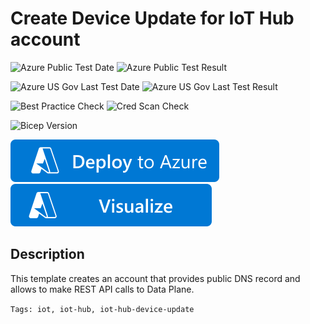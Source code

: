 # Create Device Update for IoT Hub account

![Azure Public Test Date](https://azurequickstartsservice.blob.core.windows.net/badges/quickstarts/microsoft.deviceupdate/deviceupdate-create-account-instance-iothub/PublicLastTestDate.svg)
![Azure Public Test Result](https://azurequickstartsservice.blob.core.windows.net/badges/quickstarts/microsoft.deviceupdate/deviceupdate-create-account-instance-iothub/PublicDeployment.svg)

![Azure US Gov Last Test Date](https://azurequickstartsservice.blob.core.windows.net/badges/quickstarts/microsoft.deviceupdate/deviceupdate-create-account-instance-iothub/FairfaxLastTestDate.svg)
![Azure US Gov Last Test Result](https://azurequickstartsservice.blob.core.windows.net/badges/quickstarts/microsoft.deviceupdate/deviceupdate-create-account-instance-iothub/FairfaxDeployment.svg)

![Best Practice Check](https://azurequickstartsservice.blob.core.windows.net/badges/quickstarts/microsoft.deviceupdate/deviceupdate-create-account-instance-iothub/BestPracticeResult.svg)
![Cred Scan Check](https://azurequickstartsservice.blob.core.windows.net/badges/quickstarts/microsoft.deviceupdate/deviceupdate-create-account-instance-iothub/CredScanResult.svg)

![Bicep Version](https://azurequickstartsservice.blob.core.windows.net/badges/quickstarts/microsoft.deviceupdate/deviceupdate-create-account-instance-iothub/BicepVersion.svg)

[![Deploy To Azure](https://raw.githubusercontent.com/Azure/azure-quickstart-templates/master/1-CONTRIBUTION-GUIDE/images/deploytoazure.svg?sanitize=true)](https://portal.azure.com/#create/Microsoft.Template/uri/https%3A%2F%2Fraw.githubusercontent.com%2FAzure%2Fazure-quickstart-templates%2Fmaster%2Fquickstarts%2Fmicrosoft.deviceupdate%2Fdeviceupdate-create-account-instance-iothub%2Fazuredeploy.json)
[![Visualize](https://raw.githubusercontent.com/Azure/azure-quickstart-templates/master/1-CONTRIBUTION-GUIDE/images/visualizebutton.svg?sanitize=true)](http://armviz.io/#/?load=https%3A%2F%2Fraw.githubusercontent.com%2FAzure%2Fazure-quickstart-templates%2Fmaster%2Fquickstarts%2Fmicrosoft.deviceupdate%2Fdeviceupdate-create-account-instance-iothub%2Fazuredeploy.json)

## Description

This template creates an account that provides public DNS record and allows to make REST API calls to Data Plane.

`Tags: iot, iot-hub, iot-hub-device-update`
